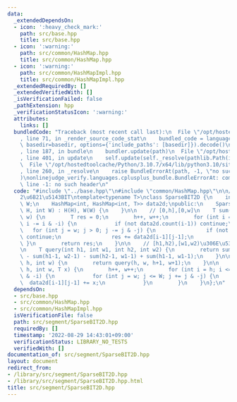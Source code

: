 ```yaml
---
data:
  _extendedDependsOn:
  - icon: ':heavy_check_mark:'
    path: src/base.hpp
    title: src/base.hpp
  - icon: ':warning:'
    path: src/common/HashMap.hpp
    title: src/common/HashMap.hpp
  - icon: ':warning:'
    path: src/common/HashMapImpl.hpp
    title: src/common/HashMapImpl.hpp
  _extendedRequiredBy: []
  _extendedVerifiedWith: []
  _isVerificationFailed: false
  _pathExtension: hpp
  _verificationStatusIcon: ':warning:'
  attributes:
    links: []
  bundledCode: "Traceback (most recent call last):\n  File \"/opt/hostedtoolcache/Python/3.10.7/x64/lib/python3.10/site-packages/onlinejudge_verify/documentation/build.py\"\
    , line 71, in _render_source_code_stat\n    bundled_code = language.bundle(stat.path,\
    \ basedir=basedir, options={'include_paths': [basedir]}).decode()\n  File \"/opt/hostedtoolcache/Python/3.10.7/x64/lib/python3.10/site-packages/onlinejudge_verify/languages/cplusplus.py\"\
    , line 187, in bundle\n    bundler.update(path)\n  File \"/opt/hostedtoolcache/Python/3.10.7/x64/lib/python3.10/site-packages/onlinejudge_verify/languages/cplusplus_bundle.py\"\
    , line 401, in update\n    self.update(self._resolve(pathlib.Path(included), included_from=path))\n\
    \  File \"/opt/hostedtoolcache/Python/3.10.7/x64/lib/python3.10/site-packages/onlinejudge_verify/languages/cplusplus_bundle.py\"\
    , line 260, in _resolve\n    raise BundleErrorAt(path, -1, \"no such header\"\
    )\nonlinejudge_verify.languages.cplusplus_bundle.BundleErrorAt: common/HashMap.hpp:\
    \ line -1: no such header\n"
  code: "#include \"../base.hpp\"\n#include \"common/HashMap.hpp\"\n\n// \u758E\u306A\
    2\u6B21\u5143BIT\ntemplate<typename T>\nclass SparseBIT2D {\n    int H;\n    int\
    \ W;\n    HashMap<int, HashMap<int, T>> data2d;\npublic:\n    SparseBIT2D(int\
    \ H, int W) : H(H), W(W) {\n    }\n\n    // [0,h],[0,w]\n    T sum(int h, int\
    \ w) {\n        T res = 0;\n        h++, w++;\n        for (int i = h; i > 0;\
    \ i -= i & -i) {\n            if (not data2d.count(i-1)) continue;\n         \
    \   for (int j = w; j > 0; j -= j & -j) {\n                if (not data2d[i-1].count(j-1))\
    \ continue;\n                res += data2d[i-1][j-1];\n            }\n       \
    \ }\n        return res;\n    }\n\n    // [h1,h2),[w1,w2)\u306E\u533A\u9593\u548C\
    \n    T query(int h1, int w1, int h2, int w2) {\n        return sum(h2-1, w2-1)\
    \ - sum(h1-1, w2-1) - sum(h2-1, w1-1) + sum(h1-1, w1-1);\n    }\n\n    T get(int\
    \ h, int w) {\n        return query(h, w, h+1, w+1);\n    }\n\n    void add(int\
    \ h, int w, T x) {\n        h++, w++;\n        for (int i = h; i <= H; i += i\
    \ & -i) {\n            for (int j = w; j <= W; j += j & -j) {\n              \
    \  data2d[i-1][j-1] += x;\n            }\n        }\n    }\n};\n"
  dependsOn:
  - src/base.hpp
  - src/common/HashMap.hpp
  - src/common/HashMapImpl.hpp
  isVerificationFile: false
  path: src/segment/SparseBIT2D.hpp
  requiredBy: []
  timestamp: '2022-08-29 14:43:01+09:00'
  verificationStatus: LIBRARY_NO_TESTS
  verifiedWith: []
documentation_of: src/segment/SparseBIT2D.hpp
layout: document
redirect_from:
- /library/src/segment/SparseBIT2D.hpp
- /library/src/segment/SparseBIT2D.hpp.html
title: src/segment/SparseBIT2D.hpp
---
```

